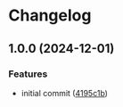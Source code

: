# Changelog

## 1.0.0 (2024-12-01)


### Features

* initial commit ([4195c1b](https://github.com/buka-inc/actions.json-to-env/commit/4195c1b490365f359f30e57db68d07e2428036b7))
